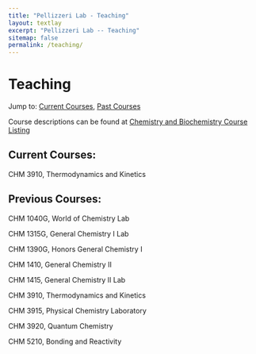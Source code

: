 ```yaml
---
title: "Pellizzeri Lab - Teaching"
layout: textlay
excerpt: "Pellizzeri Lab -- Teaching"
sitemap: false
permalink: /teaching/
---
```


# Teaching
Jump to: [Current Courses](#current-courses), [Past Courses](#past-courses)

Course descriptions can be found at [Chemistry and Biochemistry Course Listing](https://www.eiu.edu/eiuchem/courses.php)

## Current Courses:

CHM 3910, Thermodynamics and Kinetics

## Previous Courses:

CHM 1040G, World of Chemistry Lab

CHM 1315G, General Chemistry I Lab

CHM 1390G, Honors General Chemistry I

CHM 1410, General Chemistry II

CHM 1415, General Chemistry II Lab

CHM 3910, Thermodynamics and Kinetics

CHM 3915, Physical Chemistry Laboratory

CHM 3920, Quantum Chemistry

CHM 5210, Bonding and Reactivity

